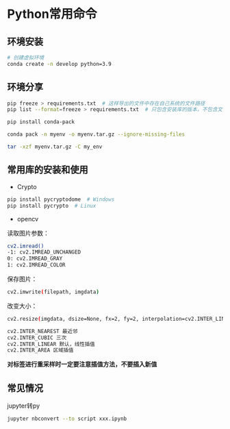 # Python常用命令

## 环境安装

```sh
# 创建虚拟环境
conda create -n develop python=3.9
```

## 环境分享

```sh
pip freeze > requirements.txt  # 这样导出的文件中存在自己系统的文件路径
pip list --format=freeze > requirements.txt  # 只包含安装库的版本，不包含文件路径
```

```sh
pip install conda-pack

conda pack -n myenv -o myenv.tar.gz --ignore-missing-files

tar -xzf myenv.tar.gz -C my_env
```

## 常用库的安装和使用

* Crypto

```sh
pip install pycryptodome  # Windows
pip install pycrypto  # Linux
```

* opencv

读取图片参数：

```sh
cv2.imread()
-1: cv2.IMREAD_UNCHANGED
0: cv2.IMREAD_GRAY
1: cv2.IMREAD_COLOR
```

保存图片：

```sh
cv2.imwrite(filepath, imgdata)
```

改变大小：

```sh
cv2.resize(imgdata, dsize=None, fx=2, fy=2, interpolation=cv2.INTER_LINEAR)

cv2.INTER_NEAREST 最近邻
cv2.INTER_CUBIC 三次
cv2.INTER_LINEAR 默认，线性插值
cv2.INTER_AREA 区域插值
```

**对标签进行重采样时一定要注意插值方法，不要插入新值**

## 常见情况

jupyter转py

```sh
jupyter nbconvert --to script xxx.ipynb
```
